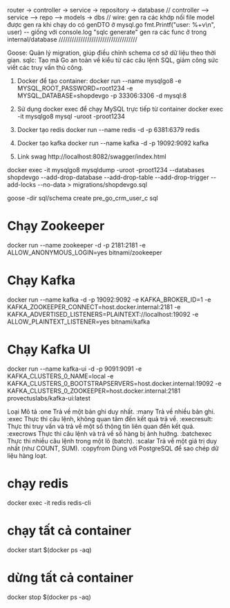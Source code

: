 router -> controller -> service -> repository -> database
// controller --> service --> repo --> models -> dbs
// wire: gen ra các khớp nối
file model được gen ra khi chạy do có genDTO ở mysql.go
fmt.Printf("user: %+v\n", user) -- giống với console.log
"sqlc generate" gen ra các func ở trong internal/database
////////////////////////////////////

Goose: Quản lý migration, giúp điều chỉnh schema cơ sở dữ liệu theo thời gian.
sqlc: Tạo mã Go an toàn về kiểu từ các câu lệnh SQL, giảm công sức viết các truy vấn thủ công.

1. Docker để tạo container:
   docker run --name mysqlgo8 -e MYSQL_ROOT_PASSWORD=root1234 -e MYSQL_DATABASE=shopdevgo -p 33306:3306 -d mysql:8

2. Sử dụng docker exec để chạy MySQL trực tiếp từ container
   docker exec -it mysqlgo8 mysql -uroot -proot1234

3. Docker tạo redis
   docker run --name redis -d -p 6381:6379 redis

4. Docker tạo kafka
   docker run --name kafka -d -p 19092:9092 kafka

5. Link swag
   http://localhost:8082/swagger/index.html

docker exec -it mysqlgo8 mysqldump -uroot -proot1234 --databases shopdevgo --add-drop-database --add-drop-table --add-drop-trigger --add-locks --no-data > migrations/shopdevgo.sql

goose -dir sql/schema create pre_go_crm_user_c sql

# Chạy Zookeeper

docker run --name zookeeper -d -p 2181:2181 -e ALLOW_ANONYMOUS_LOGIN=yes bitnami/zookeeper

# Chạy Kafka

docker run --name kafka -d -p 19092:9092 -e KAFKA_BROKER_ID=1 -e KAFKA_ZOOKEEPER_CONNECT=host.docker.internal:2181 -e KAFKA_ADVERTISED_LISTENERS=PLAINTEXT://localhost:19092 -e ALLOW_PLAINTEXT_LISTENER=yes bitnami/kafka

# Chạy Kafka UI

docker run --name kafka-ui -d -p 9091:9091 -e KAFKA_CLUSTERS_0_NAME=local -e KAFKA_CLUSTERS_0_BOOTSTRAPSERVERS=host.docker.internal:19092 -e KAFKA_CLUSTERS_0_ZOOKEEPER=host.docker.internal:2181 provectuslabs/kafka-ui:latest

Loại Mô tả
:one Trả về một bản ghi duy nhất.
:many Trả về nhiều bản ghi.
:exec Thực thi câu lệnh, không quan tâm đến kết quả trả về.
:execresult: Thực thi truy vấn và trả về một số thông tin liên quan đến kết quả.
:execrows Thực thi câu lệnh và trả về số hàng bị ảnh hưởng.
:batchexec Thực thi nhiều câu lệnh trong một lô (batch).
:scalar Trả về một giá trị duy nhất (như COUNT, SUM).
:copyfrom Dùng với PostgreSQL để sao chép dữ liệu hàng loạt.

# chạy redis

docker exec -it redis redis-cli

# chạy tất cả container

docker start $(docker ps -aq)

# dừng tất cả container

docker stop $(docker ps -aq)

